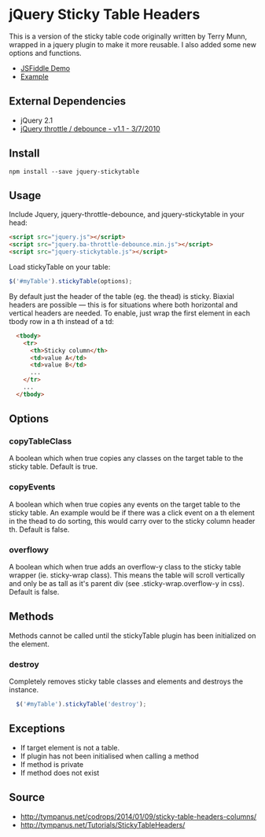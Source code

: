 jQuery Sticky Table Headers
===========

This is a version of the sticky table code originally written by Terry Munn, wrapped in a jquery plugin to make it more reusable. I also added some new options and functions.

* [JSFiddle Demo](http://jsfiddle.net/jchip/07ryyn0c/)
* [Example](http://htmlpreview.github.io/?https://github.com/jpchip/stickytable/blob/publish-to-npm/example/index.html)

## External Dependencies

* jQuery 2.1
* [jQuery throttle / debounce - v1.1 - 3/7/2010](http://benalman.com/projects/jquery-throttle-debounce-plugin/)

## Install

```npm
npm install --save jquery-stickytable 
```

## Usage

Include Jquery, jquery-throttle-debounce, and jquery-stickytable in your head:

```html
<script src="jquery.js"></script>
<script src="jquery.ba-throttle-debounce.min.js"></script>
<script src="jquery-stickytable.js"></script>
```

Load stickyTable on your table:

```javascript
$('#myTable').stickyTable(options);
```

By default just the header of the table (eg. the thead) is sticky. Biaxial headers are possible — this is for situations where both horizontal and vertical headers are needed. To enable, just wrap the first element in each tbody row in a th instead of a td:

```html
  <tbody>
    <tr>
      <th>Sticky column</th>
      <td>value A</td>
      <td>value B</td>
      ...
    </tr>
    ...
  </tbody>
```

## Options

### copyTableClass

A boolean which when true copies any classes on the target table to the sticky table. Default is true.

### copyEvents

A boolean which when true copies any events on the target table to the sticky table. An example would be if there was a click event on a th element in the thead to do sorting, this would carry over to the sticky column header th. Default is false.

### overflowy

A boolean which when true adds an overflow-y class to the sticky table wrapper (ie. sticky-wrap class). This means the table will scroll vertically and only be as tall as it's parent div (see .sticky-wrap.overflow-y in css). Default is false.

## Methods

Methods cannot be called until the stickyTable plugin has been initialized on the element.

### destroy

Completely removes sticky table classes and elements and destroys the instance.

```javascript
  $('#myTable').stickyTable('destroy');
```

## Exceptions

* If target element is not a table.
* If plugin has not been initialised when calling a method
* If method is private
* If method does not exist

## Source

* http://tympanus.net/codrops/2014/01/09/sticky-table-headers-columns/
* http://tympanus.net/Tutorials/StickyTableHeaders/
